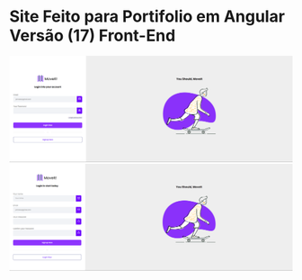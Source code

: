 # Site Feito para Portifolio em Angular Versão (17) Front-End

<img src="/tela1.png">
<img src="/tela2.png">
